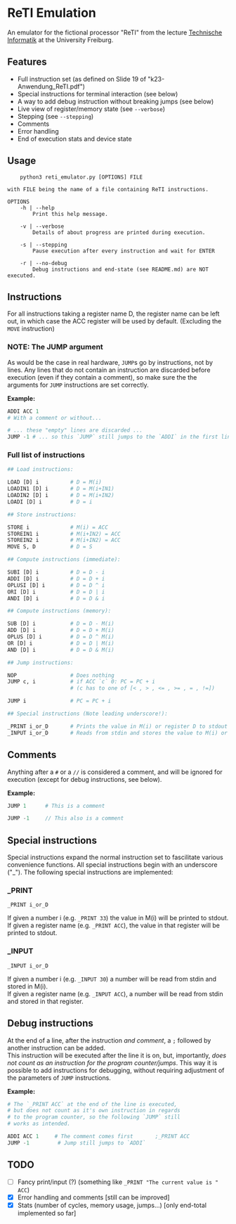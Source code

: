# ReTI Emulation

An emulator for the fictional processor "ReTI" from the lecture [Technische Informatik](https://abs.informatik.uni-freiburg.de/src/teach_main.php?id=158) at the University Freiburg.

## Features

* Full instruction set (as defined on Slide 19 of "k23-Anwendung_ReTI.pdf")
* Special instructions for terminal interaction (see below)
* A way to add debug instruction without breaking jumps (see below)
* Live view of register/memory state (see `--verbose`)
* Stepping (see `--stepping`)
* Comments
* Error handling
* End of execution stats and device state



## Usage

```
    python3 reti_emulator.py [OPTIONS] FILE

with FILE being the name of a file containing ReTI instructions.

OPTIONS
    -h | --help
        Print this help message.

    -v | --verbose
        Details of about progress are printed during execution.

    -s | --stepping
        Pause execution after every instruction and wait for ENTER

    -r | --no-debug
        Debug instructions and end-state (see README.md) are NOT executed.
```

## Instructions

For all instructions taking a register name D, the register name
can be left out, in which case the ACC register will be used by default.
(Excluding the `MOVE` instruction)

### NOTE: The JUMP argument

As would be the case in real hardware, `JUMP`s go by instructions, not by lines. Any lines that do not contain an instruction are discarded before execution (even if they contain a comment), so make sure the the arguments for `JUMP` instructions are set correctly.

**Example:**
```py
ADDI ACC 1
# With a comment or without...

# ... these "empty" lines are discarded ...
JUMP -1 # ... so this `JUMP` still jumps to the `ADDI` in the first line
```

### Full list of instructions

```py
## Load instructions:

LOAD [D] i          # D = M(i)
LOADIN1 [D] i       # D = M(i+IN1)
LOADIN2 [D] i       # D = M(i+IN2)
LOADI [D] i         # D = i

## Store instructions:

STORE i             # M(i) = ACC
STOREIN1 i          # M(i+IN2) = ACC
STOREIN2 i          # M(i+IN2) = ACC
MOVE S, D           # D = S

## Compute instructions (immediate):

SUBI [D] i          # D = D - i
ADDI [D] i          # D = D + i
OPLUSI [D] i        # D = D ^ i
ORI [D] i           # D = D | i
ANDI [D] i          # D = D & i

## Compute instructions (memory):

SUB [D] i           # D = D - M(i)
ADD [D] i           # D = D + M(i)
OPLUS [D] i         # D = D ^ M(i)
OR [D] i            # D = D | M(i)
AND [D] i           # D = D & M(i)

## Jump instructions:

NOP                 # Does nothing
JUMP c, i           # if ACC `c` 0: PC = PC + i
                    # (c has to one of [< , > , <= , >= , = , !=])

JUMP i              # PC = PC + i

## Special instructions (Note leading underscore!):

_PRINT i_or_D       # Prints the value in M(i) or register D to stdout
_INPUT i_or_D       # Reads from stdin and stores the value to M(i) or register D
```

## Comments

Anything after a `#` or a `//` is considered a comment, and will be ignored for execution (except for debug instructions, see below).

**Example:**
```py
JUMP 1      # This is a comment
```
```c
JUMP -1     // This also is a comment
```


## Special instructions

Special instructions expand the normal instruction set to fascilitate various convenience functions. All special instructions begin with an underscore ("\_"). The following special instructions are implemented:

### \_PRINT
```
_PRINT i_or_D
```

If given a number i (e.g. `_PRINT 33`) the value in M(i) will be printed to stdout.\
If given a register name (e.g. `_PRINT ACC`), the value in that register will be printed to stdout.

### \_INPUT
```
_INPUT i_or_D
```

If given a number i (e.g. `_INPUT 30`) a number will be read from stdin and stored in M(i).\
If given a register name (e.g. `_INPUT ACC`), a number will be read from stdin and stored in that register.


## Debug instructions

At the end of a line, after the instruction *and comment*, a `;` followed by another instruction can be added.\
This instruction will be executed after the line it is on, but, importantly, *does not count as an instruction for the program counter/jumps*.
This way it is possible to add instructions for debugging, without requiring adjustment of the parameters of `JUMP` instructions.

**Example:**
```py
# The `_PRINT ACC` at the end of the line is executed,
# but does not count as it's own instruction in regards
# to the program counter, so the following `JUMP` still
# works as intended.

ADDI ACC 1     # The comment comes first       ;_PRINT ACC
JUMP -1         # Jump still jumps to `ADDI`

```


## TODO

- [ ] Fancy print/input (?) (something like `_PRINT "The current value is " ACC`)
- [x] Error handling and comments [still can be improved]
- [x] Stats (number of cycles, memory usage, jumps...) [only end-total implemented so far]
